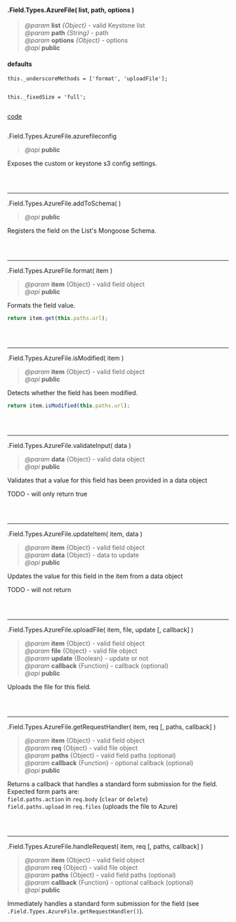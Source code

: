 #### .Field.Types.AzureFile( list, path, options )  
> *@param* **list** _{Object}_  - valid Keystone list   
> *@param* **path** _{String}_  - path   
> *@param* **options** _{Object}_  - options   
> *@api* **public**  

<div class="code-header"> <h4>defaults</h4></div><pre class=" language-javascript"><code class="language-javascript">this._underscoreMethods = ['format', 'uploadFile'];  

this._fixedSize = 'full';</code></pre>

<div class="code-header addGitHubLink" data-file="fields/types/azurefile/AzureFileType.js"> <a href="#" class="loadCode"> code</a></div><pre class=" language-javascript hideCode api"></pre>  
  
<span class="subMethod"> .Field.Types.AzureFile.azurefileconfig   
> *@api* **public**    

Exposes the custom or keystone s3 config settings.  
<div class="code-header addGitHubLink" data-file="fields/types/azurefile/AzureFileType.js#L67-L75">&nbsp; </div><pre class=" language-javascript hideCode api"></pre>  

---

<span class="subMethod"> .Field.Types.AzureFile.addToSchema(  ) </span>  
> *@api* **public**     

Registers the field on the List's Mongoose Schema.  
<div class="code-header addGitHubLink" data-file="fields/types/azurefile/AzureFileType.js#L78-L173"> &nbsp;</div><pre class=" language-javascript hideCode api"></pre> 

---
<span class="subMethod"> .Field.Types.AzureFile.format( item ) </span>  
> *@param* **item** {Object} - valid field object   
> *@api* **public**     

Formats the field value.
```javascript
return item.get(this.paths.url);
```
<div class="code-header addGitHubLink" data-file="fields/types/azurefile/AzureFileType.js#L176-L184"> &nbsp;</div><pre class=" language-javascript hideCode api"></pre> 

---
<span class="subMethod"> .Field.Types.AzureFile.isModified( item ) </span> 
> *@param* **item** {Object} - valid field object   
> *@api* **public**    

Detects whether the field has been modified.  
```javascript
return item.isModified(this.paths.url);
```
<div class="code-header addGitHubLink" data-file="fields/types/azurefile/AzureFileType.js#L187-L195">&nbsp; </div><pre class=" language-javascript hideCode api"></pre> 

---
<span class="subMethod"> .Field.Types.AzureFile.validateInput( data )  </span> 
> *@param* **data** {Object} - valid data object  
> *@api* **public**   
 

Validates that a value for this field has been provided in a data object 
<p class="warning-note"> TODO - will only return true</p>

<div class="code-header addGitHubLink" data-file="fields/types/azurefile/AzureFileType.js#L198-L207"> &nbsp;</div><pre class=" language-javascript hideCode api"></pre> 


---
<span class="subMethod"> .Field.Types.AzureFile.updateItem( item, data )  </span> 
> *@param* **item** {Object} - valid field object  
> *@param* **data** {Object} - data to update  
> *@api* **public**  
  
Updates the value for this field in the item from a data object
<p class="warning-note"> TODO - will not return</p>

<div class="code-header addGitHubLink" data-file="fields/types/azurefile/AzureFileType.js#L210-L218"> &nbsp;</div><pre class=" language-javascript hideCode api"></pre> 


---
<span class="subMethod"> .Field.Types.AzureFile.uploadFile( item, file, update [, callback] )  </span> 
> *@param* **item** {Object} - valid field object  
> *@param* **file** {Object} - valid file object  
> *@param* **update** {Boolean} - update or not  
> *@param* **callback** {Function} - callback (optional)  
> *@api* **public**  

Uploads the file for this field.
<div class="code-header addGitHubLink" data-file="fields/types/azurefile/AzureFileType.js#L221-L277"> &nbsp;</div><pre class=" language-javascript hideCode api"></pre> 

---
<span class="subMethod"> .Field.Types.AzureFile.getRequestHandler( item, req [, paths, callback] )  </span>
> *@param* **item** {Object} - valid field object  
> *@param* **req** {Object} - valid file object  
> *@param* **paths** {Object} - valid field paths (optional)  
> *@param* **callback** {Function} - optional callback (optional)  
> *@api* **public**  

Returns a callback that handles a standard form submission for the field.  
Expected form parts are:  
`field.paths.action` in `req.body` (`clear` or `delete`)  
`field.paths.upload` in `req.files` (uploads the file to Azure)  
<div class="code-header addGitHubLink" data-file="fields/types/azurefile/AzureFileType.js#L280-L320">&nbsp; </div><pre class=" language-javascript hideCode api"></pre> 

---
<span class="subMethod"> .Field.Types.AzureFile.handleRequest( item, req [, paths, callback] )  </span> 
> *@param* **item** {Object} - valid field object  
> *@param* **req** {Object} - valid file object  
> *@param* **paths** {Object} - valid field paths (optional)  
> *@param* **callback** {Function} - optional callback (optional)  
> *@api* **public**  

Immediately handles a standard form submission for the field (see `.Field.Types.AzureFile.getRequestHandler()`).  

<div class="code-header addGitHubLink" data-file="fields/types/azurefile/AzureFileType.js#L323-L331"> &nbsp;</div><pre class=" language-javascript hideCode api"></pre> 
 
